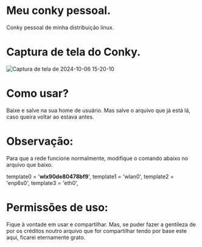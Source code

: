 # Meu conky pessoal.
Conky pessoal de minha distribuição linux.

# Captura de tela do Conky.

![Captura de tela de 2024-10-06 15-20-10](https://github.com/user-attachments/assets/0b37fea0-bb1f-4ff5-a3d7-88c1df2ba4e5)


# Como usar?
Baixe e salve na sua home de usuário.
Mas salve o arquivo que já está lá, caso queira voltar ao estava antes.

# Observação:
Para que a rede funcione normalmente, modifique o comando abaixo no arquivo que baixo.

template0 = '**wlx90de80478bf9**',
template1 = 'wlan0',
template2 = 'enp6s0',
template3 = 'eth0',

# Permissões de uso:
Fique à vontade em usar e compartilhar. 
Mas, se puder fazer a gentileza de por os créditos noutro arquivo que for compartilhar tendo por base este aqui, ficarei eternamente grato.
